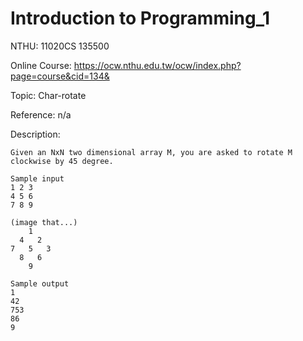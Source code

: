 # Introduction to Programming_1

NTHU: 11020CS 135500

Online Course: https://ocw.nthu.edu.tw/ocw/index.php?page=course&cid=134&

Topic: Char-rotate

Reference: n/a

Description: 
```javascript=
Given an NxN two dimensional array M, you are asked to rotate M clockwise by 45 degree.

Sample input
1 2 3
4 5 6
7 8 9

(image that...)
    1
  4   2
7   5   3
  8   6
    9
   
Sample output
1
42
753
86
9
```
